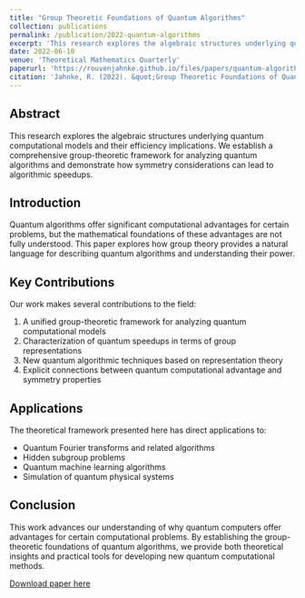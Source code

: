 ```yaml
---
title: "Group Theoretic Foundations of Quantum Algorithms"
collection: publications
permalink: /publication/2022-quantum-algorithms
excerpt: 'This research explores the algebraic structures underlying quantum computational models and their efficiency implications.'
date: 2022-06-10
venue: 'Theoretical Mathematics Quarterly'
paperurl: 'https://rouvenjahnke.github.io/files/papers/quantum-algorithms-2022.pdf'
citation: 'Jahnke, R. (2022). &quot;Group Theoretic Foundations of Quantum Algorithms.&quot; <i>Theoretical Mathematics Quarterly</i>.'
---
```


## Abstract

This research explores the algebraic structures underlying quantum computational models and their efficiency implications. We establish a comprehensive group-theoretic framework for analyzing quantum algorithms and demonstrate how symmetry considerations can lead to algorithmic speedups.

## Introduction

Quantum algorithms offer significant computational advantages for certain problems, but the mathematical foundations of these advantages are not fully understood. This paper explores how group theory provides a natural language for describing quantum algorithms and understanding their power.

## Key Contributions

Our work makes several contributions to the field:

1. A unified group-theoretic framework for analyzing quantum computational models
2. Characterization of quantum speedups in terms of group representations
3. New quantum algorithmic techniques based on representation theory
4. Explicit connections between quantum computational advantage and symmetry properties

## Applications

The theoretical framework presented here has direct applications to:

- Quantum Fourier transforms and related algorithms
- Hidden subgroup problems
- Quantum machine learning algorithms
- Simulation of quantum physical systems

## Conclusion

This work advances our understanding of why quantum computers offer advantages for certain computational problems. By establishing the group-theoretic foundations of quantum algorithms, we provide both theoretical insights and practical tools for developing new quantum computational methods.

[Download paper here](https://rouvenjahnke.github.io/files/papers/quantum-algorithms-2022.pdf)